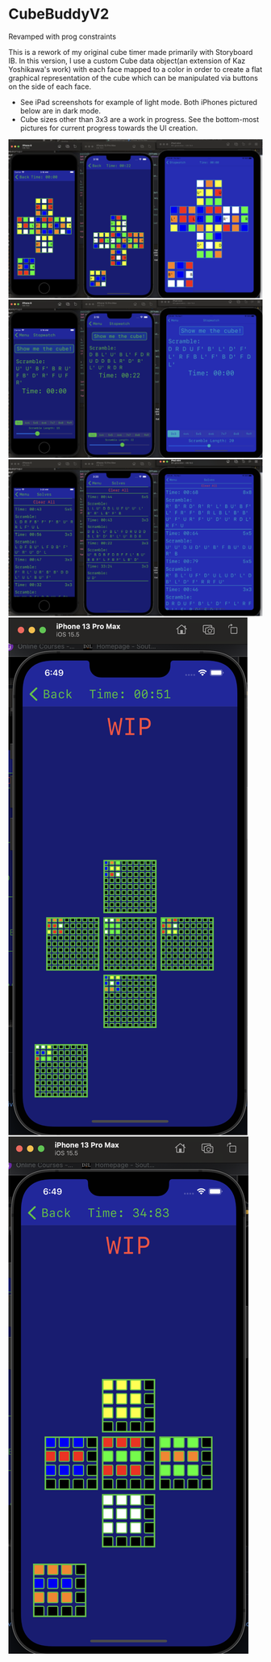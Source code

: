 # CubeBuddyV2
Revamped with prog constraints

This is a rework of my original cube timer made primarily with Storyboard IB. In this version, I use a custom Cube data object(an extension of Kaz Yoshikawa's work) with each face mapped to a color in order to create a flat graphical representation of the cube which can be manipulated via 
buttons on the side of each face. 

* See iPad screenshots for example of light mode. Both iPhones pictured below are in dark mode.
* Cube sizes other than 3x3 are a work in progress. See the bottom-most pictures for current progress towards the UI creation.

![App Demo](AppDemo.png)
![App Demo2](AppDemo2.png)
![App Demo3](AppDemo3.png)
![App Demo4](WIP4x4.png)
![App Demo5](WIP9x9.png)
